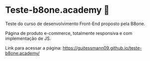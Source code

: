 # Teste-b8one.academy 🚀
Teste do curso de desenvolvimento Front-End proposto pela B8one.

Página de produto e-commerce, totalmente responsiva e com implementação de JS.

Link para acessar a página: https://guitessmann09.github.io/teste-b8one.academy/
